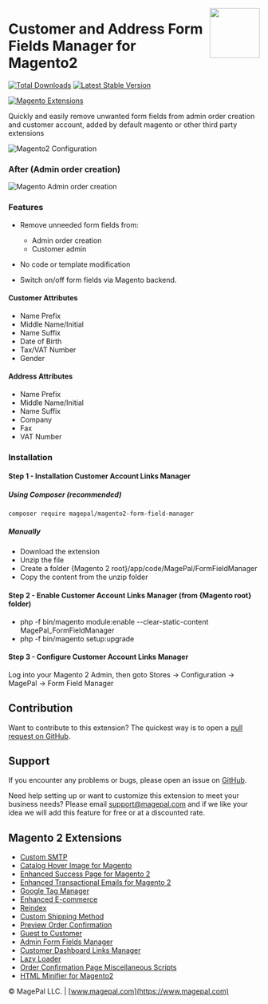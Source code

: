 <a href="http://www.magepal.com" ><img src="https://image.ibb.co/dHBkYH/Magepal_logo.png" width="100" align="right" /></a>

# Customer and Address Form Fields Manager for Magento2

[![Total Downloads](https://poser.pugx.org/magepal/magento2-form-field-manager/downloads)](https://www.magepal.com/magento2/extensions/admin-form-fields-manager-for-magento-2.html)
[![Latest Stable Version](https://poser.pugx.org/magepal/magento2-form-field-manager/v/stable)](https://www.magepal.com/magento2/extensions/admin-form-fields-manager-for-magento-2.html)


<a href="https://www.magepal.com/magento2/extensions/admin-form-fields-manager-for-magento-2.html" ><img alt="Magento Extensions" src="https://user-images.githubusercontent.com/1415141/109392207-dcf93f00-78e8-11eb-875d-d23be0c9b29b.png" /></a>

Quickly and easily remove unwanted form fields from admin order creation and customer account, added by default magento or other third party extensions


![Magento2 Configuration](https://user-images.githubusercontent.com/1415141/31972382-717b22a6-b8ee-11e7-8549-934d87ed01b1.png)

### After (Admin order creation)
![Magento Admin order creation](https://user-images.githubusercontent.com/1415141/31972782-5de22300-b8f0-11e7-8330-8e056d072e4b.png)

### Features
 - Remove unneeded form fields from:
   - Admin order creation
   - Customer admin
   
 - No code or template modification 
 
 - Switch on/off form fields via Magento backend.
 
 #### Customer Attributes
 - Name Prefix
 - Middle Name/Initial
 - Name Suffix
 - Date of Birth
 - Tax/VAT Number
 - Gender
 
 
  #### Address Attributes
  - Name Prefix
  - Middle Name/Initial
  - Name Suffix
  - Company
  - Fax
  - VAT Number
  
### Installation
#### Step 1 - Installation Customer Account Links Manager

##### Using Composer (recommended)
```
composer require magepal/magento2-form-field-manager
```

##### Manually
 * Download the extension
 * Unzip the file
 * Create a folder {Magento 2 root}/app/code/MagePal/FormFieldManager
 * Copy the content from the unzip folder


#### Step 2 - Enable Customer Account Links Manager (from {Magento root} folder)
 * php -f bin/magento module:enable --clear-static-content MagePal_FormFieldManager
 * php -f bin/magento setup:upgrade

#### Step 3 - Configure Customer Account Links Manager

Log into your Magento 2 Admin, then goto Stores -> Configuration -> MagePal -> Form Field Manager

Contribution
---
Want to contribute to this extension? The quickest way is to open a [pull request on GitHub](https://help.github.com/articles/using-pull-requests).

Support
---
If you encounter any problems or bugs, please open an issue on [GitHub](https://github.com/magepal/magento2-formfieldmanager/issues).

Need help setting up or want to customize this extension to meet your business needs? Please email support@magepal.com and if we like your idea we will add this feature for free or at a discounted rate.

Magento 2 Extensions
---
- [Custom SMTP](https://www.magepal.com/magento2/extensions/custom-smtp.html)
- [Catalog Hover Image for Magento](https://www.magepal.com/magento2/extensions/catalog-hover-image-for-magento.html)
- [Enhanced Success Page for Magento 2](https://www.magepal.com/magento2/extensions/enhanced-success-page.html)
- [Enhanced Transactional Emails for Magento 2](https://www.magepal.com/magento2/extensions/enhanced-transactional-emails.html)
- [Google Tag Manager](https://www.magepal.com/magento2/extensions/google-tag-manager.html) 
- [Enhanced E-commerce](https://www.magepal.com/magento2/extensions/enhanced-ecommerce-for-google-tag-manager.html) 
- [Reindex](https://www.magepal.com/magento2/extensions/reindex.html) 
- [Custom Shipping Method](https://www.magepal.com/magento2/extensions/custom-shipping-rates-for-magento-2.html) 
- [Preview Order Confirmation](https://www.magepal.com/magento2/extensions/preview-order-confirmation-page-for-magento-2.html)
- [Guest to Customer](https://www.magepal.com/magento2/extensions/guest-to-customer.html) 
- [Admin Form Fields Manager](https://www.magepal.com/magento2/extensions/admin-form-fields-manager-for-magento-2.html) 
- [Customer Dashboard Links Manager](https://www.magepal.com/magento2/extensions/customer-dashboard-links-manager-for-magento-2.html) 
- [Lazy Loader](https://www.magepal.com/magento2/extensions/lazy-load.html) 
- [Order Confirmation Page Miscellaneous Scripts](https://www.magepal.com/magento2/extensions/order-confirmation-miscellaneous-scripts-for-magento-2.html)
- [HTML Minifier for Magento2](https://www.magepal.com/magento2/extensions/html-minifier.html)

© MagePal LLC. | [www.magepal.com](https://www.magepal.com)
